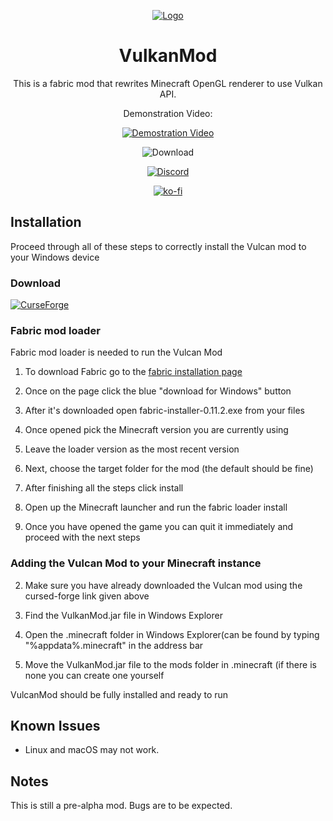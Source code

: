 <div align='center'>

[![Logo](https://media.discordapp.net/attachments/963349566839738369/969920960373334076/Vlogo.png?width=300&height=300)](#)

# VulkanMod

This is a fabric mod that rewrites Minecraft OpenGL renderer to use Vulkan API.

Demonstration Video:

[![Demostration Video](http://img.youtube.com/vi/sbr7UxcAmOE/0.jpg)](https://youtu.be/sbr7UxcAmOE)

![Download](https://img.shields.io/github/downloads/xCollateral/VulkanMod/total?color=red&logo=github&style=for-the-badge)

[![Discord](https://img.shields.io/badge/Discord-7289DA?style=for-the-badge&logo=discord&logoColor=white)](https://discord.gg/FVXg7AYR2Q)

[![ko-fi](https://ko-fi.com/img/githubbutton_sm.svg)](https://ko-fi.com/V7V7CHHJV)

</div>

<div align='left'>

## Installation
Proceed through all of these steps to correctly install the Vulcan mod to your Windows device

### Download
[![CurseForge](https://cf.way2muchnoise.eu/title/635429_Get_Mod.svg?badge_style=flat)](https://www.curseforge.com/minecraft/mc-mods/vulkanmod)

### Fabric mod loader
Fabric mod loader is needed to run the Vulcan Mod

1. To download Fabric go to the [fabric installation page](https://fabricmc.net/use/installer/)

1. Once on the page click the blue "download for Windows" button

1. After it's downloaded open fabric-installer-0.11.2.exe from your files

1. Once opened pick the Minecraft version you are currently using

1. Leave the loader version as the most recent version

1. Next, choose the target folder for the mod (the default should be fine)

1. After finishing all the steps click install

1. Open up the Minecraft launcher and run the fabric loader install

1. Once you have opened the game you can quit it immediately and proceed with the next steps

### Adding the Vulcan Mod to your Minecraft instance
2. Make sure you have already downloaded the Vulcan mod using the cursed-forge link given above

2. Find the VulkanMod.jar file in Windows Explorer

2. Open the .minecraft folder in Windows Explorer(can be found by typing "%appdata%\.minecraft" in the address bar

2. Move the VulkanMod.jar file to the mods folder in \.minecraft (if there is none you can create one yourself

VulcanMod should be fully installed and ready to run

## Known Issues

- Linux and macOS may not work.

## Notes
This is still a pre-alpha mod. Bugs are to be expected.

</div>

